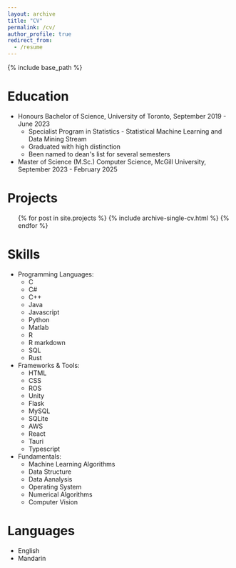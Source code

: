 ```yaml
---
layout: archive
title: "CV"
permalink: /cv/
author_profile: true
redirect_from:
  - /resume
---
```


{% include base_path %}

Education
======
* Honours Bachelor of Science, University of Toronto, September 2019 - June 2023
  * Specialist Program in Statistics - Statistical Machine Learning and Data Mining Stream
  * Graduated with high distinction
  * Been named to dean's list for several semesters
* Master of Science (M.Sc.) Computer Science, McGill University, September 2023 - February 2025


Projects
======
  <ul>{% for post in site.projects %}
    {% include archive-single-cv.html %}
  {% endfor %}</ul>

 
Skills
======
* Programming Languages:
  * C
  * C#
  * C++
  * Java
  * Javascript
  * Python
  * Matlab
  * R
  * R markdown
  * SQL
  * Rust
* Frameworks & Tools:
  * HTML
  * CSS
  * ROS
  * Unity
  * Flask
  * MySQL
  * SQLite
  * AWS
  * React
  * Tauri
  * Typescript
* Fundamentals:
  * Machine Learning Algorithms
  * Data Structure
  * Data Aanalysis
  * Operating System
  * Numerical Algorithms
  * Computer Vision

  
Languages
======
* English
* Mandarin

